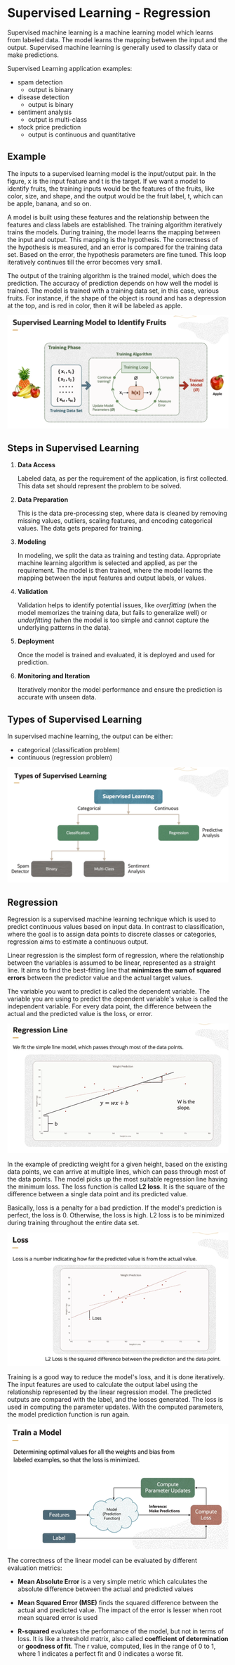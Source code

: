 # Supervised Learning - Regression

Supervised machine learning is a machine learning model which learns from labeled data. The model learns the mapping between the input and the output. Supervised machine learning is generally used to classify data or make predictions.

Supervised Learning application examples:
- spam detection 
    - output is binary
- disease detection
    - output is binary
- sentiment analysis
    - output is multi-class
- stock price prediction 
    - output is continuous and quantitative

## Example

The inputs to a supervised learning model is the input/output pair. In the figure, x is the input feature and t is the target. If we want a model to identify fruits, the training inputs would be the features of the fruits, like color, size, and shape, and the output would be the fruit label, t, which can be apple, banana, and so on.

A model is built using these features and the relationship between the features and class labels are established. The training algorithm iteratively trains the models. During training, the model learns the mapping between the input and output. This mapping is the hypothesis. The correctness of the hypothesis is measured, and an error is compared for the training data set. Based on the error, the hypothesis parameters are fine tuned. This loop iteratively continues till the error becomes very small.

The output of the training algorithm is the trained model, which does the prediction. The accuracy of prediction depends on how well the model is trained. The model is trained with a training data set, in this case, various fruits. For instance, if the shape of the object is round and has a depression at the top, and is red in color, then it will be labeled as apple. 

![Supervised Learning Model to Identify Fruits](../images/identify_fruits.png)

## Steps in Supervised Learning

1. **Data Access**

    Labeled data, as per the requirement of the application, is first collected. This data set should represent the problem to be solved.

2. **Data Preparation**

    This is the data pre-processing step, where data is cleaned by removing missing values, outliers, scaling features, and encoding categorical values. The data gets prepared for training.

3. **Modeling**

    In modeling, we split the data as training and testing data. Appropriate machine learning algorithm is selected and applied, as per the requirement. The model is then trained, where the model learns the mapping between the input features and output labels, or values. 
    
4. **Validation**

     Validation helps to identify potential issues, like *overfitting* (when the model memorizes the training data, but fails to generalize well) or *underfitting* (when the model is too simple and cannot capture the underlying patterns in the data).

5. **Deployment**

    Once the model is trained and evaluated, it is deployed and used for prediction.

6. **Monitoring and Iteration**

    Iteratively monitor the model performance and ensure the prediction is accurate with unseen data.

## Types of Supervised Learning

In supervised machine learning, the output can be either:
- categorical (classification problem)
- continuous (regression problem)

![Types of Supervised Learning](../images/supervised_learning.png)

## Regression

Regression is a supervised machine learning technique which is used to predict continuous values based on input data. In contrast to classification, where the goal is to assign data points to discrete classes or categories, regression aims to estimate a continuous output.

Linear regression is the simplest form of regression, where the relationship between the variables is assumed to be linear, represented as a straight line. It aims to find the best-fitting line that **minimizes the sum of squared errors** between the predictor value and the actual target values.

The variable you want to predict is called the dependent variable. The variable you are using to predict the dependent variable's value is called the independent variable. For every data point, the difference between the actual and the predicted value is the loss, or error.

![Regression Line](../images/regression_line.png)

In the example of predicting weight for a given height, based on the existing data points, we can arrive at multiple lines, which can pass through most of the data points. The model picks up the most suitable regression line having the minimum loss. The loss function is called **L2 loss**. It is the square of the difference between a single data point and its predicted value.

Basically, loss is a penalty for a bad prediction. If the model's prediction is perfect, the loss is 0. Otherwise, the loss is high. L2 loss is to be minimized during training throughout the entire data set.

![Regression Loss](../images/regression_loss.png)

Training is a good way to reduce the model's loss, and it is done iteratively. The input features are used to calculate the output label using the relationship represented by the linear regression model. The predicted outputs are compared with the label, and the losses generated. The loss is used in computing the parameter updates. With the computed parameters, the model prediction function is run again. 

![Train a Model](../images/train_a_model.png)

The correctness of the linear model can be evaluated by different evaluation metrics:

- **Mean Absolute Error** is a very simple metric which calculates the absolute difference between the actual and predicted values

- **Mean Squared Error (MSE)** finds the squared difference between the actual and predicted value. The impact of the error is lesser when root mean squared error is used

- **R-squared** evaluates the performance of the model, but not in terms of loss. It is like a threshold matrix, also called **coefficient of determination** or **goodness of fit**. The r value, computed, lies in the range of 0 to 1, where 1 indicates a perfect fit and 0 indicates a worse fit.
